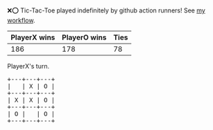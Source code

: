 :x::o: Tic-Tac-Toe played indefinitely by github action runners! See [my workflow](.github/workflows/play.yaml).

|PlayerX wins|PlayerO wins|Ties|
|-|-|-|
|186|178|78|

PlayerX's turn.

<pre>
+---+---+---+
|   | X | O |
+---+---+---+
| X | X | O |
+---+---+---+
| O |   | O |
+---+---+---+
</pre>